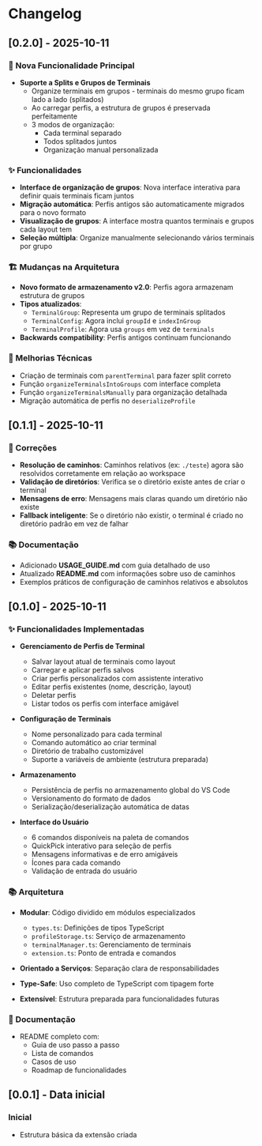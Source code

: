 # Changelog

## [0.2.0] - 2025-10-11

### 🎉 Nova Funcionalidade Principal

- **Suporte a Splits e Grupos de Terminais**
  - Organize terminais em grupos - terminais do mesmo grupo ficam lado a lado (splitados)
  - Ao carregar perfis, a estrutura de grupos é preservada perfeitamente
  - 3 modos de organização:
    - Cada terminal separado
    - Todos splitados juntos
    - Organização manual personalizada

### ✨ Funcionalidades

- **Interface de organização de grupos**: Nova interface interativa para definir quais terminais ficam juntos
- **Migração automática**: Perfis antigos são automaticamente migrados para o novo formato
- **Visualização de grupos**: A interface mostra quantos terminais e grupos cada layout tem
- **Seleção múltipla**: Organize manualmente selecionando vários terminais por grupo

### 🏗️ Mudanças na Arquitetura

- **Novo formato de armazenamento v2.0**: Perfis agora armazenam estrutura de grupos
- **Tipos atualizados**: 
  - `TerminalGroup`: Representa um grupo de terminais splitados
  - `TerminalConfig`: Agora inclui `groupId` e `indexInGroup`
  - `TerminalProfile`: Agora usa `groups` em vez de `terminals`
- **Backwards compatibility**: Perfis antigos continuam funcionando

### 🔧 Melhorias Técnicas

- Criação de terminais com `parentTerminal` para fazer split correto
- Função `organizeTerminalsIntoGroups` com interface completa
- Função `organizeTerminalsManually` para organização detalhada
- Migração automática de perfis no `deserializeProfile`

## [0.1.1] - 2025-10-11

### 🐛 Correções

- **Resolução de caminhos**: Caminhos relativos (ex: `./teste`) agora são resolvidos corretamente em relação ao workspace
- **Validação de diretórios**: Verifica se o diretório existe antes de criar o terminal
- **Mensagens de erro**: Mensagens mais claras quando um diretório não existe
- **Fallback inteligente**: Se o diretório não existir, o terminal é criado no diretório padrão em vez de falhar

### 📚 Documentação

- Adicionado **USAGE_GUIDE.md** com guia detalhado de uso
- Atualizado **README.md** com informações sobre uso de caminhos
- Exemplos práticos de configuração de caminhos relativos e absolutos

## [0.1.0] - 2025-10-11

### ✨ Funcionalidades Implementadas

- **Gerenciamento de Perfis de Terminal**
  - Salvar layout atual de terminais como layout
  - Carregar e aplicar perfis salvos
  - Criar perfis personalizados com assistente interativo
  - Editar perfis existentes (nome, descrição, layout)
  - Deletar perfis
  - Listar todos os perfis com interface amigável

- **Configuração de Terminais**
  - Nome personalizado para cada terminal
  - Comando automático ao criar terminal
  - Diretório de trabalho customizável
  - Suporte a variáveis de ambiente (estrutura preparada)

- **Armazenamento**
  - Persistência de perfis no armazenamento global do VS Code
  - Versionamento do formato de dados
  - Serialização/deserialização automática de datas

- **Interface do Usuário**
  - 6 comandos disponíveis na paleta de comandos
  - QuickPick interativo para seleção de perfis
  - Mensagens informativas e de erro amigáveis
  - Ícones para cada comando
  - Validação de entrada do usuário

### 📚 Arquitetura

- **Modular**: Código dividido em módulos especializados
  - `types.ts`: Definições de tipos TypeScript
  - `profileStorage.ts`: Serviço de armazenamento
  - `terminalManager.ts`: Gerenciamento de terminais
  - `extension.ts`: Ponto de entrada e comandos

- **Orientado a Serviços**: Separação clara de responsabilidades
- **Type-Safe**: Uso completo de TypeScript com tipagem forte
- **Extensível**: Estrutura preparada para funcionalidades futuras

### 📝 Documentação

- README completo com:
  - Guia de uso passo a passo
  - Lista de comandos
  - Casos de uso
  - Roadmap de funcionalidades

## [0.0.1] - Data inicial

### Inicial
- Estrutura básica da extensão criada
